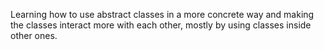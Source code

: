 Learning how to use abstract classes in a more concrete way and making the classes interact more with each other, mostly by using classes inside other ones.
